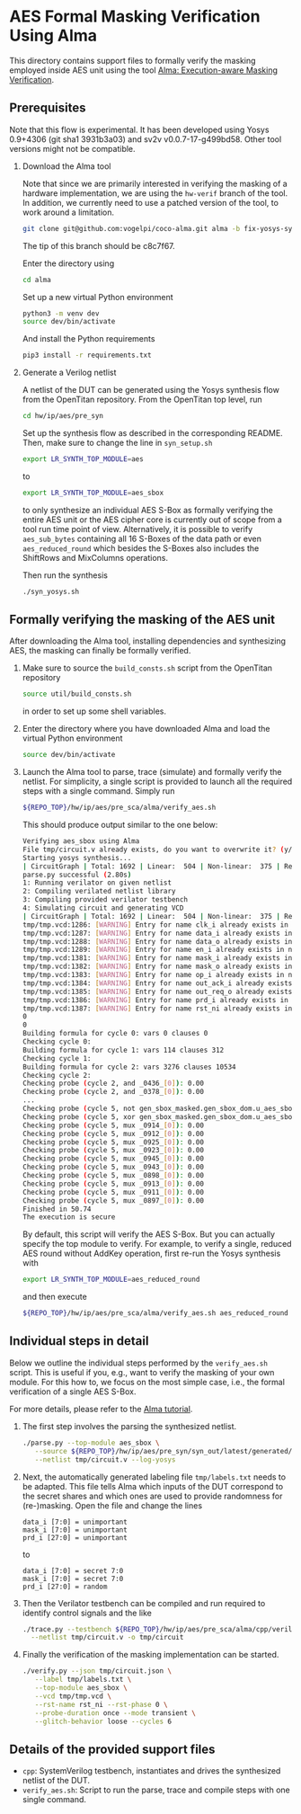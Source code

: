 # AES Formal Masking Verification Using Alma

This directory contains support files to formally verify the masking employed
inside AES unit using the tool [Alma:
Execution-aware Masking Verification](https://github.com/IAIK/coco-alma).

## Prerequisites

Note that this flow is experimental. It has been developed using Yosys 0.9+4306
(git sha1 3931b3a03) and sv2v v0.0.7-17-g499bd58. Other tool versions might not
be compatible.

1. Download the Alma tool

   Note that since we are primarily interested in verifying the masking of a
   hardware implementation, we are using the `hw-verif` branch of the tool. In
   addition, we currently need to use a patched version of the tool, to work
   around a limitation.
   ```sh
   git clone git@github.com:vogelpi/coco-alma.git alma -b fix-yosys-synth-template
   ```
   The tip of this branch should be c8c7f67.

   Enter the directory using
   ```sh
   cd alma
   ```
   Set up a new virtual Python environment
   ```sh
   python3 -m venv dev
   source dev/bin/activate
   ```
   And install the Python requirements
   ```sh
   pip3 install -r requirements.txt
   ```

1. Generate a Verilog netlist

   A netlist of the DUT can be generated using the Yosys synthesis flow from
   the OpenTitan repository. From the OpenTitan top level, run
   ```sh
   cd hw/ip/aes/pre_syn
   ```
   Set up the synthesis flow as described in the corresponding README. Then,
   make sure to change the line in `syn_setup.sh`
   ```sh
   export LR_SYNTH_TOP_MODULE=aes
   ```
   to
   ```sh
   export LR_SYNTH_TOP_MODULE=aes_sbox
   ```
   to only synthesize an individual AES S-Box as formally verifying the entire
   AES unit or the AES cipher core is currently out of scope from a tool run
   time point of view. Alternatively, it is possible to verify `aes_sub_bytes`
   containing all 16 S-Boxes of the data path or even `aes_reduced_round` which
   besides the S-Boxes also includes the ShiftRows and MixColumns operations.

   Then run the synthesis
   ```sh
   ./syn_yosys.sh
   ```

## Formally verifying the masking of the AES unit

After downloading the Alma tool, installing dependencies and synthesizing AES,
the masking can finally be formally verified.

1. Make sure to source the `build_consts.sh` script from the OpenTitan
   repository
   ```sh
   source util/build_consts.sh
   ```
   in order to set up some shell variables.

1. Enter the directory where you have downloaded Alma and load the virtual
   Python environment
   ```sh
   source dev/bin/activate
   ```

1. Launch the Alma tool to parse, trace (simulate) and formally verify the
   netlist. For simplicity, a single script is provided to launch all the
   required steps with a single command. Simply run
   ```sh
   ${REPO_TOP}/hw/ip/aes/pre_sca/alma/verify_aes.sh
   ```
   This should produce output similar to the one below:
   ```sh
   Verifying aes_sbox using Alma
   File tmp/circuit.v already exists, do you want to overwrite it? (y/n)  y
   Starting yosys synthesis...
   | CircuitGraph | Total: 1692 | Linear:  504 | Non-linear:  375 | Registers:  167 | Mux:  228 |
   parse.py successful (2.80s)
   1: Running verilator on given netlist
   2: Compiling verilated netlist library
   3: Compiling provided verilator testbench
   4: Simulating circuit and generating VCD
   | CircuitGraph | Total: 1692 | Linear:  504 | Non-linear:  375 | Registers:  167 | Mux:  228 |
   tmp/tmp.vcd:1286: [WARNING] Entry for name clk_i already exists in namemap (clk_i -> K,)
   tmp/tmp.vcd:1287: [WARNING] Entry for name data_i already exists in namemap (data_i -> L,)
   tmp/tmp.vcd:1288: [WARNING] Entry for name data_o already exists in namemap (data_o -> M,)
   tmp/tmp.vcd:1289: [WARNING] Entry for name en_i already exists in namemap (en_i -> N,)
   tmp/tmp.vcd:1381: [WARNING] Entry for name mask_i already exists in namemap (mask_i -> O,)
   tmp/tmp.vcd:1382: [WARNING] Entry for name mask_o already exists in namemap (mask_o -> P,)
   tmp/tmp.vcd:1383: [WARNING] Entry for name op_i already exists in namemap (op_i -> Q,)
   tmp/tmp.vcd:1384: [WARNING] Entry for name out_ack_i already exists in namemap (out_ack_i -> R,)
   tmp/tmp.vcd:1385: [WARNING] Entry for name out_req_o already exists in namemap (out_req_o -> S,)
   tmp/tmp.vcd:1386: [WARNING] Entry for name prd_i already exists in namemap (prd_i -> T,)
   tmp/tmp.vcd:1387: [WARNING] Entry for name rst_ni already exists in namemap (rst_ni -> U,)
   0
   0
   Building formula for cycle 0: vars 0 clauses 0
   Checking cycle 0:
   Building formula for cycle 1: vars 114 clauses 312
   Checking cycle 1:
   Building formula for cycle 2: vars 3276 clauses 10534
   Checking cycle 2:
   Checking probe (cycle 2, and _0436_[0]): 0.00
   Checking probe (cycle 2, and _0378_[0]): 0.00
   ...
   Checking probe (cycle 5, not gen_sbox_masked.gen_sbox_dom.u_aes_sbox.u_aes_dom_inverse_gf2p8.u_aes_dom_inverse_gf2p4.u_aes_dom_mul_gamma1_gamma0.u_prim_xilinx_buf_mul_abx_z0.out_o[2]): 0.00
   Checking probe (cycle 5, xor gen_sbox_masked.gen_sbox_dom.u_aes_sbox.u_aes_dom_inverse_gf2p8.u_aes_dom_inverse_gf2p4.u_aes_dom_mul_gamma1_gamma0.u_prim_xilinx_buf_mul_abx_z0.out_o[3]): 0.00
   Checking probe (cycle 5, mux _0914_[0]): 0.00
   Checking probe (cycle 5, mux _0912_[0]): 0.00
   Checking probe (cycle 5, mux _0925_[0]): 0.00
   Checking probe (cycle 5, mux _0923_[0]): 0.00
   Checking probe (cycle 5, mux _0945_[0]): 0.00
   Checking probe (cycle 5, mux _0943_[0]): 0.00
   Checking probe (cycle 5, mux _0898_[0]): 0.00
   Checking probe (cycle 5, mux _0913_[0]): 0.00
   Checking probe (cycle 5, mux _0911_[0]): 0.00
   Checking probe (cycle 5, mux _0897_[0]): 0.00
   Finished in 50.74
   The execution is secure
   ```
   By default, this script will verify the AES S-Box. But you can actually
   specify the top module to verify. For example, to verify a single, reduced
   AES round without AddKey operation, first re-run the Yosys synthesis with
   ```sh
   export LR_SYNTH_TOP_MODULE=aes_reduced_round
   ```
   and then execute
   ```sh
   ${REPO_TOP}/hw/ip/aes/pre_sca/alma/verify_aes.sh aes_reduced_round
   ```

## Individual steps in detail

Below we outline the individual steps performed by the `verify_aes.sh` script.
This is useful if you, e.g., want to verify the masking of your own module.
For this how to, we focus on the most simple case, i.e., the formal
verification of a single AES S-Box.

For more details, please refer to the [Alma tutorial](https://github.com/IAIK/coco-alma/tree/hw-verif#usage).

1. The first step involves the parsing the synthesized netlist.
   ```sh
   ./parse.py --top-module aes_sbox \
      --source ${REPO_TOP}/hw/ip/aes/pre_syn/syn_out/latest/generated/aes_sbox.alma.v \
      --netlist tmp/circuit.v --log-yosys
   ```

1. Next, the automatically generated labeling file `tmp/labels.txt` needs to be
   adapted. This file tells Alma which inputs of the DUT correspond to the
   secret shares and which ones are used to provide randomness for
   (re-)masking. Open the file and change the lines
   ```
   data_i [7:0] = unimportant
   mask_i [7:0] = unimportant
   prd_i [27:0] = unimportant
   ```
   to
   ```
   data_i [7:0] = secret 7:0
   mask_i [7:0] = secret 7:0
   prd_i [27:0] = random
   ```

1. Then the Verilator testbench can be compiled and run required to identify
   control signals and the like
   ```sh
   ./trace.py --testbench ${REPO_TOP}/hw/ip/aes/pre_sca/alma/cpp/verilator_tb_aes_sbox.cpp \
     --netlist tmp/circuit.v -o tmp/circuit
   ```

1. Finally the verification of the masking implementation can be started.

   ```sh
   ./verify.py --json tmp/circuit.json \
      --label tmp/labels.txt \
      --top-module aes_sbox \
      --vcd tmp/tmp.vcd \
      --rst-name rst_ni --rst-phase 0 \
      --probe-duration once --mode transient \
      --glitch-behavior loose --cycles 6
   ```

## Details of the provided support files

- `cpp`: SystemVerilog testbench, instantiates and drives the synthesized
  netlist of the DUT.
- `verify_aes.sh`: Script to run the parse, trace and compile steps with
  one single command.
